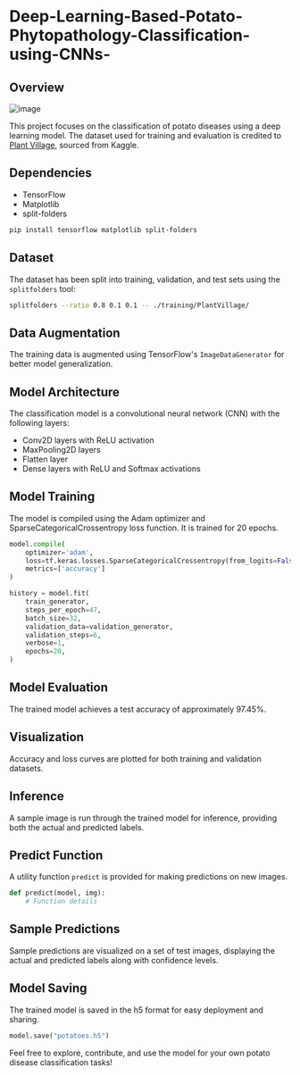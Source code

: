 # Deep-Learning-Based-Potato-Phytopathology-Classification-using-CNNs-
## Overview
![image](https://github.com/shivamkapoor172002/Deep-Learning-Based-Potato-Phytopathology-Classification-using-CNNs-/assets/92868323/05cf4196-af19-4342-bc8b-ac538a07f0e5)

This project focuses on the classification of potato diseases using a deep learning model. The dataset used for training and evaluation is credited to [Plant Village](https://www.kaggle.com/arjuntejaswi/plant-village), sourced from Kaggle.

## Dependencies

- TensorFlow
- Matplotlib
- split-folders

```bash
pip install tensorflow matplotlib split-folders
```

## Dataset

The dataset has been split into training, validation, and test sets using the `splitfolders` tool:

```bash
splitfolders --ratio 0.8 0.1 0.1 -- ./training/PlantVillage/
```

## Data Augmentation

The training data is augmented using TensorFlow's `ImageDataGenerator` for better model generalization.

## Model Architecture

The classification model is a convolutional neural network (CNN) with the following layers:

- Conv2D layers with ReLU activation
- MaxPooling2D layers
- Flatten layer
- Dense layers with ReLU and Softmax activations

## Model Training

The model is compiled using the Adam optimizer and SparseCategoricalCrossentropy loss function. It is trained for 20 epochs.

```python
model.compile(
    optimizer='adam',
    loss=tf.keras.losses.SparseCategoricalCrossentropy(from_logits=False),
    metrics=['accuracy']
)

history = model.fit(
    train_generator,
    steps_per_epoch=47,
    batch_size=32,
    validation_data=validation_generator,
    validation_steps=6,
    verbose=1,
    epochs=20,
)
```

## Model Evaluation

The trained model achieves a test accuracy of approximately 97.45%.

## Visualization

Accuracy and loss curves are plotted for both training and validation datasets.

## Inference

A sample image is run through the trained model for inference, providing both the actual and predicted labels.

## Predict Function

A utility function `predict` is provided for making predictions on new images.

```python
def predict(model, img):
    # Function details
```

## Sample Predictions

Sample predictions are visualized on a set of test images, displaying the actual and predicted labels along with confidence levels.

## Model Saving

The trained model is saved in the h5 format for easy deployment and sharing.

```python
model.save("potatoes.h5")
```

Feel free to explore, contribute, and use the model for your own potato disease classification tasks!
